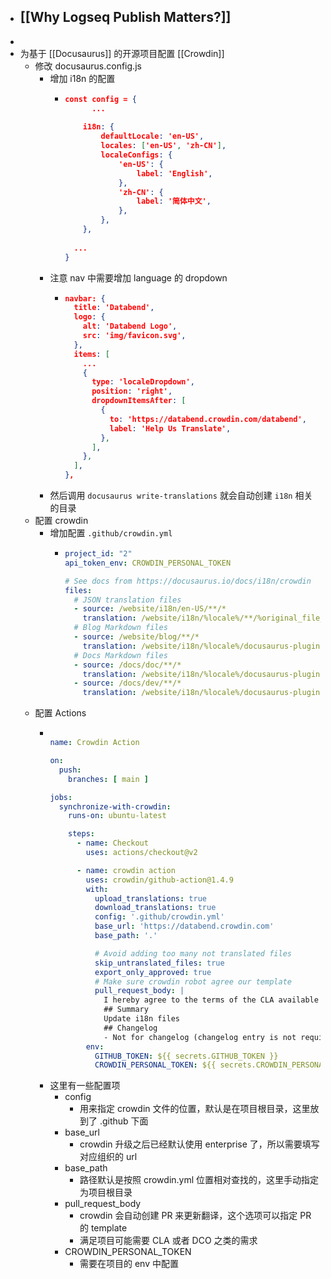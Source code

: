 - [[Why Logseq Publish Matters?]]
	-
-
- 为基于 [[Docusaurus]] 的开源项目配置 [[Crowdin]]
	- 修改 docusaurus.config.js
		- 增加 i18n 的配置
			- ```json
			  const config = {
			    	...
			    
			      i18n: {
			          defaultLocale: 'en-US',
			          locales: ['en-US', 'zh-CN'],
			          localeConfigs: {
			              'en-US': {
			                  label: 'English',
			              },
			              'zh-CN': {
			                  label: '简体中文',
			              },
			          },
			      },
			    
			    ...
			  }
			  ```
		- 注意 nav 中需要增加 language 的 dropdown
			- ```json
			  navbar: {
			    title: 'Databend',
			    logo: {
			      alt: 'Databend Logo',
			      src: 'img/favicon.svg',
			    },
			    items: [
			      ...
			      {
			        type: 'localeDropdown',
			        position: 'right',
			        dropdownItemsAfter: [
			          {
			            to: 'https://databend.crowdin.com/databend',
			            label: 'Help Us Translate',
			          },
			        ],
			      },
			    ],
			  },
			  ```
		- 然后调用 `docusaurus write-translations` 就会自动创建 `i18n` 相关的目录
	- 配置 crowdin
		- 增加配置 `.github/crowdin.yml`
			- ```yml
			  project_id: "2"
			  api_token_env: CROWDIN_PERSONAL_TOKEN
			  
			  # See docs from https://docusaurus.io/docs/i18n/crowdin
			  files:
			    # JSON translation files
			    - source: /website/i18n/en-US/**/*
			      translation: /website/i18n/%locale%/**/%original_file_name%
			    # Blog Markdown files
			    - source: /website/blog/**/*
			      translation: /website/i18n/%locale%/docusaurus-plugin-content-blog/**/%original_file_name%
			    # Docs Markdown files
			    - source: /docs/doc/**/*
			      translation: /website/i18n/%locale%/docusaurus-plugin-content-docs/current/**/%original_file_name%
			    - source: /docs/dev/**/*
			      translation: /website/i18n/%locale%/docusaurus-plugin-content-docs-dev/current/**/%original_file_name%
			  ```
	- 配置 Actions
		- ```yml
		  
		  name: Crowdin Action
		  
		  on:
		    push:
		      branches: [ main ]
		  
		  jobs:
		    synchronize-with-crowdin:
		      runs-on: ubuntu-latest
		  
		      steps:
		        - name: Checkout
		          uses: actions/checkout@v2
		  
		        - name: crowdin action
		          uses: crowdin/github-action@1.4.9
		          with:
		            upload_translations: true
		            download_translations: true
		            config: '.github/crowdin.yml'
		            base_url: 'https://databend.crowdin.com'
		            base_path: '.'
		  
		            # Avoid adding too many not translated files
		            skip_untranslated_files: true
		            export_only_approved: true
		            # Make sure crowdin robot agree our template
		            pull_request_body: |
		              I hereby agree to the terms of the CLA available at: https://databend.rs/dev/policies/cla/
		              ## Summary
		              Update i18n files
		              ## Changelog
		              - Not for changelog (changelog entry is not required)
		          env:
		            GITHUB_TOKEN: ${{ secrets.GITHUB_TOKEN }}
		            CROWDIN_PERSONAL_TOKEN: ${{ secrets.CROWDIN_PERSONAL_TOKEN }}
		  ```
		- 这里有一些配置项
			- config
				- 用来指定 crowdin 文件的位置，默认是在项目根目录，这里放到了 .github 下面
			- base_url
				- crowdin 升级之后已经默认使用 enterprise 了，所以需要填写对应组织的 url
			- base_path
				- 路径默认是按照 crowdin.yml 位置相对查找的，这里手动指定为项目根目录
			- pull_request_body
				- crowdin 会自动创建 PR 来更新翻译，这个选项可以指定 PR 的 template
				- 满足项目可能需要 CLA 或者 DCO 之类的需求
			- CROWDIN_PERSONAL_TOKEN
				- 需要在项目的 env 中配置